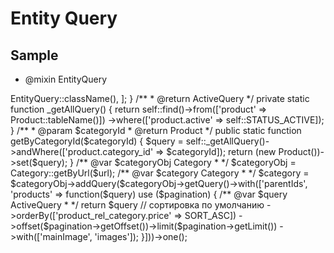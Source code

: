Entity Query
===========

Sample
------
* @mixin EntityQuery
 
<?php

public function behaviors()
{
	return [
		'entityQuery' => EntityQuery::className(),
	];
}

/**
 * @return ActiveQuery
 */
private static function _getAllQuery()
{
	return self::find()->from(['product' => Product::tableName()])
		->where(['product.active' => self::STATUS_ACTIVE]);
}

/**
 * @param $categoryId
 * @return Product
 */
public static function getByCategoryId($categoryId)
{
	$query = self::_getAllQuery()->andWhere(['product.category_id' => $categoryId]);
	return (new Product())->set($query);
}


/** @var $categoryObj Category * */
$categoryObj = Category::getByUrl($url);

/** @var $category Category * */
$category = $categoryObj->addQuery($categoryObj->getQuery()->with(['parentIds', 'products' => function($query) use ($pagination) {
	/** @var $query ActiveQuery * */
	return $query
		// сортировка по умолчанию
		->orderBy(['product_rel_category.price' => SORT_ASC])
		->offset($pagination->getOffset())->limit($pagination->getLimit())
		->with(['mainImage', 'images']);
}]))->one();